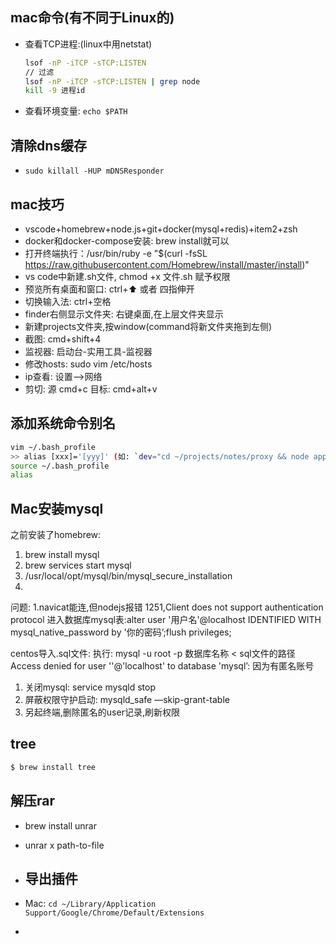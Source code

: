 
## mac命令(有不同于Linux的)
- 查看TCP进程:(linux中用netstat)
  ```bash
  lsof -nP -iTCP -sTCP:LISTEN
  // 过滤
  lsof -nP -iTCP -sTCP:LISTEN | grep node
  kill -9 进程id
  ```
- 查看环境变量: `echo $PATH`

## 清除dns缓存
- `sudo killall -HUP mDNSResponder`
## mac技巧
- vscode+homebrew+node.js+git+docker(mysql+redis)+item2+zsh
- docker和docker-compose安装: brew install就可以
- 打开终端执行：/usr/bin/ruby -e "$(curl -fsSL https://raw.githubusercontent.com/Homebrew/install/master/install)"
- vs code中新建.sh文件, chmod +x 文件.sh 赋予权限
- 预览所有桌面和窗口: ctrl+⬆ 或者 四指伸开
- 切换输入法: ctrl+空格
- finder右侧显示文件夹: 右键桌面,在上层文件夹显示
- 新建projects文件夹,按window(command将新文件夹拖到左侧)
- 截图: cmd+shift+4
- 监视器: 启动台-实用工具-监视器
- 修改hosts: sudo vim /etc/hosts
- ip查看: 设置-->网络
- 剪切: 源 cmd+c 目标: cmd+alt+v

## 添加系统命令别名
```sh
vim ~/.bash_profile
>> alias [xxx]='[yyy]' (如: `dev="cd ~/projects/notes/proxy && node app.js"`)
source ~/.bash_profile
alias
```

## Mac安装mysql
之前安装了homebrew: 
1. brew install mysql
2. brew services start mysql
3. /usr/local/opt/mysql/bin/mysql_secure_installation
4.

问题: 
  1.navicat能连,但nodejs报错 1251,Client does not support authentication protocol
进入数据库mysql表:alter user '用户名'@localhost IDENTIFIED WITH mysql_native_password by '你的密码’;flush privileges;

centos导入.sql文件:
执行:  mysql -u root -p 数据库名称 < sql文件的路径
Access denied for user ''@'localhost' to database 'mysql’: 因为有匿名账号
1. 关闭mysql: service mysqld stop
2. 屏蔽权限守护启动: mysqld_safe —skip-grant-table
3. 另起终端,删除匿名的user记录,刷新权限

## tree
```bash
$ brew install tree
```

## 解压rar
- brew install unrar
- unrar x path-to-file

- ## 导出插件
- Mac: `cd ~/Library/Application Support/Google/Chrome/Default/Extensions`
- 